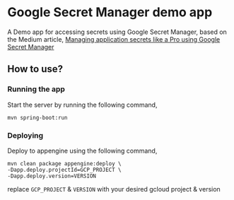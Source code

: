 # Google Secret Manager demo app

A Demo app for accessing secrets using Google Secret Manager, based on the Medium article, [Managing application secrets like a Pro using Google Secret Manager](https://medium.com/swlh/managing-application-secrets-like-a-pro-using-google-secret-manager-c76863f5bc43)

## How to use?

### Running the app 

Start the server by running the following command, 
```shell script
mvn spring-boot:run
```
### Deploying

Deploy to appengine using the following command, 


```shell script
mvn clean package appengine:deploy \
-Dapp.deploy.projectId=GCP_PROJECT \
-Dapp.deploy.version=VERSION
```

replace `GCP_PROJECT` & `VERSION` with your desired gcloud project & version 
